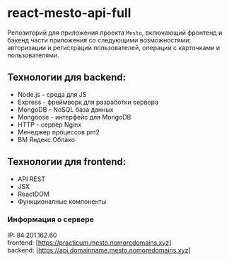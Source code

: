 # react-mesto-api-full
Репозиторий для приложения проекта `Mesto`, включающий фронтенд и бэкенд части приложения со следующими возможностями: авторизации и регистрации пользователей, операции с карточками и пользователями.  

## Технологии для backend:

- Node.js - среда для JS  
- Express - фреймворк для разработки сервера  
- MongoDB - NoSQL база данных  
- Mongoose - интерфейс для MongoDB  
- HTTP - сервер Nginx  
- Менеджер процессов pm2
- ВМ Яндекс.Облако  

## Технологии для frontend:  


- API REST  
- JSX  
- ReactDOM  
- Функционалные компоненты  

### Информация о сервере  

IP: 84.201.162.60  
frontend: [https://practicum.mesto.nomoredomains.xyz]  
backend: [https://api.domainname.mesto.nomoredomains.xyz]  
  
